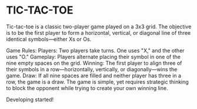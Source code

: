 # TIC-TAC-TOE
Tic-tac-toe is a classic two-player game played on a 3x3 grid. The objective is to be the first player to form a horizontal, vertical, or diagonal line of three identical symbols—either Xs or Os.

Game Rules:
Players: Two players take turns. One uses "X," and the other uses "O."
Gameplay: Players alternate placing their symbol in one of the nine empty spaces on the grid.
Winning: The first player to align three of their symbols in a row—horizontally, vertically, or diagonally—wins the game.
Draw: If all nine spaces are filled and neither player has three in a row, the game is a draw.
The game is simple, yet requires strategic thinking to block the opponent while trying to create your own winning line.

Developing started!
